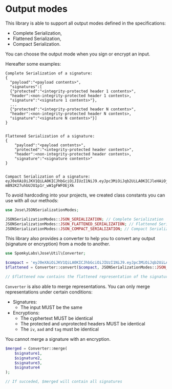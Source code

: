 Output modes
============

This library is able to support all output modes defined in the specifications:
* Complete Serialization,
* Flattened Serialization,
* Compact Serialization.

You can choose the output mode when you sign or encrypt an input.

Hereafter some examples:

```
Complete Serialization of a signature:
{
  "payload":"<payload contents>",
  "signatures":[
  {"protected":"<integrity-protected header 1 contents>",
  "header":<non-integrity-protected header 1 contents>,
  "signature":"<signature 1 contents>"},
  ...
  {"protected":"<integrity-protected header N contents>",
  "header":<non-integrity-protected header N contents>,
  "signature":"<signature N contents>"}]
}


Flattened Serialization of a signature:
{
    "payload":"<payload contents>",
    "protected":"<integrity-protected header contents>",
    "header":<non-integrity-protected header contents>,
    "signature":"<signature contents>"
}


Compact Serialization of a signature:
eyJ0eXAiOiJKV1QiLA0KICJhbGciOiJIUzI1NiJ9.eyJpc3MiOiJqb2UiLA0KICJleHAiOjEzMDA4MTkzODAsDQogImh0dHA6Ly9leGFtcGxlLmNvbS9pc19yb290Ijp0cnVlfQ.dBjftJeZ4CVP-mB92K27uhbUJU1p1r_wW1gFWFOEjXk
```

To avoid hardcoding into your projects, we created class constants you can use with all our methods:

```php
use Jose\JSONSerializationModes;

JSONSerializationModes::JSON_SERIALIZATION; // Complete Serialization
JSONSerializationModes::JSON_FLATTENED_SERIALIZATION; // Flattened Serialization
JSONSerializationModes::JSON_COMPACT_SERIALIZATION; // Compact Serialization
```

This library also provides a converter to help you to convert any output (signature or encryption) from a mode to another.

```php
use SpomkyLabs\Jose\Util\Converter;

$compact = 'eyJ0eXAiOiJKV1QiLA0KICJhbGciOiJIUzI1NiJ9.eyJpc3MiOiJqb2UiLA0KICJleHAiOjEzMDA4MTkzODAsDQogImh0dHA6Ly9leGFtcGxlLmNvbS9pc19yb290Ijp0cnVlfQ.dBjftJeZ4CVP-mB92K27uhbUJU1p1r_wW1gFWFOEjXk';
$flattened = Converter::convert($compact, JSONSerializationModes::JSON_FLATTENED_SERIALIZATION);

// $flattened now contains the flattened representation of the signature
```

`Converter` is also able to merge representations. You can only merge representations under certain conditions:
* Signatures:
    * The input MUST be the same
* Encryptions:
    * The cyphertext MUST be identical
    * The protected and unprotected headers MUST be identical
    * The `iv`, `aad` and `tag` must be identical

You cannot merge a signature with an encryption.

```php
$merged = Converter::merge(
    $signature1,
    $signature2,
    $signature3,
    $signature4
);

// If succeded, $merged will contain all signatures
```

